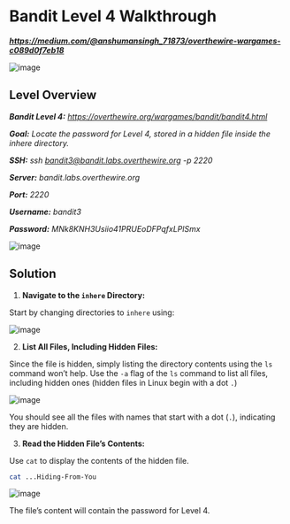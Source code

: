 # Bandit Level 4 Walkthrough
***https://medium.com/@anshumansingh_71873/overthewire-wargames-c089d0f7eb18***

![image](https://github.com/user-attachments/assets/c21ac0b7-6eed-47fe-a7a7-5b456ce55f68)

## Level Overview
***Bandit Level 4:** https://overthewire.org/wargames/bandit/bandit4.html*

***Goal:** Locate the password for Level 4, stored in a hidden file inside the inhere directory.*

***SSH:** ssh bandit3@bandit.labs.overthewire.org -p 2220*

***Server:** bandit.labs.overthewire.org*

***Port:** 2220*

***Username:** bandit3*

***Password:** MNk8KNH3Usiio41PRUEoDFPqfxLPlSmx*

![image](https://github.com/user-attachments/assets/84d0d052-7d0d-4c1e-b386-e7e82e703688)

## Solution
1. **Navigate to the `inhere` Directory:**
   
Start by changing directories to `inhere` using:

![image](https://github.com/user-attachments/assets/3f001f87-ad4d-4852-b67c-b0e0345d7781)

2. **List All Files, Including Hidden Files:**
   
Since the file is hidden, simply listing the directory contents using the `ls` command won’t help. Use the `-a` flag of the `ls` command to list all files, including hidden ones (hidden files in Linux begin with a dot `.`)

![image](https://github.com/user-attachments/assets/ef05eb23-74a2-4c62-9ab0-59352bb6683a)

You should see all the files with names that start with a dot (`.`), indicating they are hidden.

3. **Read the Hidden File’s Contents:**
   
Use `cat` to display the contents of the hidden file.

```bash
cat ...Hiding-From-You
```
![image](https://github.com/user-attachments/assets/4379edda-18d4-4e29-857f-6e38b92c6d99)

The file’s content will contain the password for Level 4.
